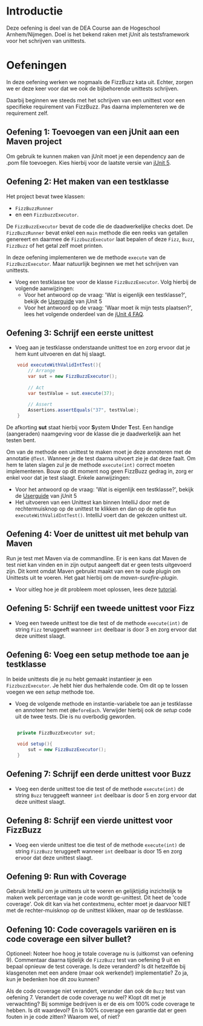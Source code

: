# Introductie

Deze oefening is deel van de DEA Course aan de Hogeschool Arnhem/Nijmegen. Doel is het bekend raken met jUnit als testsframework voor het schrijven van unittests.

# Oefeningen
In deze oefening werken we nogmaals de FizzBuzz kata uit. Echter, zorgen we er deze keer voor dat we ook de bijbehorende unittests schrijven.

Daarbij beginnen we steeds met het schrijven van een unittest voor een specifieke requirement van FizzBuzz. Pas daarna implementeren we de requirement zelf.

## Oefening 1: Toevoegen van een jUnit aan een Maven project
Om gebruik te kunnen maken van jUnit moet je een dependency aan de .pom file toevoegen. Kies hierbij voor de laatste versie van [jUnit 5](https://junit.org/junit5/).

## Oefening 2: Het maken van een testklasse
Het project bevat twee klassen:
- `FizzBuzzRunner`
- en een `FizzbuzzExecutor`.

De `FizzBuzzExecutor` bevat de code die de daadwerkelijke checks doet. De `FizzBuzzRunner` bevat enkel een `main` methode die een reeks van getallen genereert en daarmee de `FizzbuzzExecutor` laat bepalen of deze `Fizz`, `Buzz`, `FizzBuzz` of het getal zelf moet printen.

In deze oefening implementeren we de methode `execute` van de `FizzBuzzExecutor`. Maar natuurlijk beginnen we met het schrijven van unittests.

* Voeg een testklasse toe voor de klasse `FizzBuzzExecutor`. Volg hierbij de volgende aanwijzingen:
    * Voor het antwoord op de vraag: 'Wat is eigenlijk een testklasse?', bekijk de [Userguide](https://junit.org/junit5/docs/current/user-guide/) van jUnit 5
    * Voor het antwoord op de vraag: 'Waar moet ik mijn tests plaatsen?', lees het volgende onderdeel van
      de [jUnit 4 FAQ](https://junit.org/junit4/faq.html#organize_1).

## Oefening 3: Schrijf een eerste unittest
* Voeg aan je testklasse onderstaande unittest toe en zorg ervoor dat je hem kunt uitvoeren en dat hij slaagt.
```java
    void executeWithValidIntTest(){
        // Arrange
        var sut = new FizzBuzzExecutor();
            
        // Act
        var testValue = sut.execute(37);
            
        // Assert
        Assertions.assertEquals("37", testValue);
    }
```

De afkorting **sut** staat hierbij voor **S**ystem **U**nder **T**est. Een handige (aangeraden) naamgeving voor de klasse die je daadwerkelijk aan het testen bent.

Om van de methode een unittest te maken moet je deze annoteren met de annotatie `@Test`. Wanneer je de test daarna uitvoert zie je dat deze faalt. Om hem te laten slagen zul je de methode `execute(int)` correct moeten implementeren. Bouw op dit moment nog geen FizzBuzz gedrag in, zorg er enkel voor dat je test slaagt. Enkele aanwijzingen:

* Voor het antwoord op de vraag: 'Wat is eigenlijk een testklasse?', bekijk de [Userguide](https://junit.org/junit5/docs/current/user-guide/) van jUnit 5
* Het uitvoeren van een Unittest kan binnen IntelliJ door met de rechtermuisknop op de unittest te klikken en dan op de optie `Run executeWithValidIntTest()`. IntelliJ voert dan de gekozen unittest uit.

## Oefening 4: Voer de unittest uit met behulp van Maven
Run je test met Maven via de commandline. Er is een kans dat Maven de test niet kan vinden en in zijn output aangeeft dat er geen tests uitgevoerd zijn. Dit komt omdat Maven gebruikt maakt van een te oude plugin om Unittests uit te voeren. Het gaat hierbij om de *maven-surefire-plugin*.
* Voor uitleg hoe je dit probleem moet oplossen, lees deze [tutorial](https://junit.org/junit5/docs/current/user-guide/#running-tests-build-maven).

## Oefening 5: Schrijf een tweede unittest voor Fizz
* Voeg een tweede unittest toe die test of de methode `execute(int)` de string `Fizz` teruggeeft wanneer `int` deelbaar is
  door 3 en zorg ervoor dat deze unittest slaagt.

## Oefening 6: Voeg een setup methode toe aan je testklasse
In beide unittests die je nu hebt gemaakt instantieer je een `FizzbuzzExecutor`. Je hebt hier dus herhalende code. Om dit op te lossen voegen we een *setup* methode toe.

* Voeg de volgende methode en instantie-variabele toe aan je testklasse en annoteer hem met `@BeforeEach`. Verwijder hierbij ook de *setup* code uit de twee tests. Die is nu overbodig geworden.
```java

    private FizzBuzzExecutor sut;
    
    void setup(){
        sut = new FizzBuzzExecutor();
    }
```

## Oefening 7: Schrijf een derde unittest voor Buzz
* Voeg een derde unittest toe die test of de methode `execute(int)` de string `Buzz` teruggeeft wanneer `int` deelbaar is door 5 en zorg ervoor dat deze unittest slaagt.

## Oefening 8: Schrijf een vierde unittest voor FizzBuzz
* Voeg een vierde unittest toe die test of de methode `execute(int)` de string `FizzBuzz` teruggeeft wanneer `int` deelbaar is door 15 en zorg ervoor dat deze unittest slaagt.

## Oefening 9: Run with Coverage
Gebruik IntelliJ om je unittests uit te voeren en gelijktijdig inzichtelijk te maken welk percentage van je code wordt ge-unittest. Dit heet de 'code coverage'. Ook dit kan via het contextmenu, echter moet je daarvoor NIET met de rechter-muisknop op de unittest klikken, maar op de testklasse.

## Oefening 10: Code coverageIs variëren en is code coverage een silver bullet?
Optioneel:
Noteer hoe hoog je totale coverage nu is (uitkomst van oefening 9). Commentaar daarna tijdelijk de `FizzBuzz` test van oefening 9 uit en bepaal opnieuw de test coverage. Is deze veranderd? Is dit hetzelfde bij klasgenoten met een andere (maar ook werkende!) implementatie? Zo ja, kun je bedenken hoe dit zou kunnen?

Als de code coverage niet verandert, verander dan ook de `Buzz` test van oefening 7. Verandert de code coverage nu wel? Klopt dit met je verwachting? Bij sommige bedrijven is er de eis om 100% code coverage te hebben. Is dit waardevol? En is 100% coverage een garantie dat er geen fouten in je code zitten? Waarom wel, of niet?
